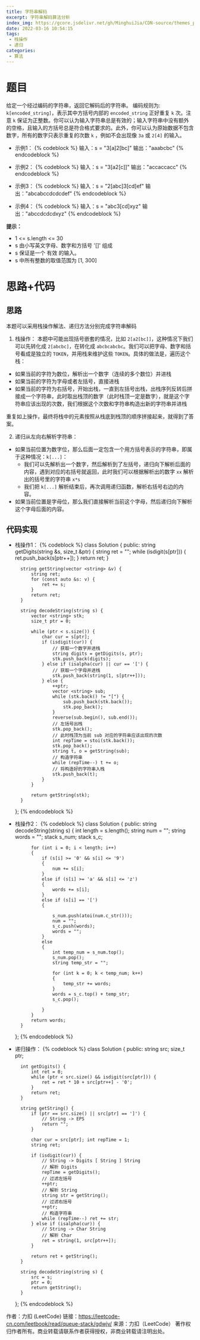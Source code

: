 ```yaml
---
title: 字符串解码
excerpt: 字符串解码算法分析
index_img: https://gcore.jsdelivr.net/gh/MinghuiJia/CDN-source/themes_pic/post_index_default1.jpg
date: 2022-03-16 10:54:15
tags:
 - 栈操作
 - 递归
categories:
 - 算法
---
```


# 题目
给定一个经过编码的字符串，返回它解码后的字符串。
编码规则为: `k[encoded_string]`，表示其中方括号内部的 `encoded_string` 正好重复 `k` 次。注意 `k` 保证为正整数。你可以认为输入字符串总是有效的；输入字符串中没有额外的空格，且输入的方括号总是符合格式要求的。此外，你可以认为原始数据不包含数字，所有的数字只表示重复的次数 `k` ，例如不会出现像 `3a` 或 `2[4]` 的输入。

- 示例1：
{% codeblock %}
	输入：s = "3[a]2[bc]"
	输出："aaabcbc"
{% endcodeblock %}

- 示例2：
{% codeblock %}
输入：s = "3[a2[c]]"
输出："accaccacc"
{% endcodeblock %}

- 示例3：
{% codeblock %}
输入：s = "2[abc]3[cd]ef"
输出："abcabccdcdcdef"
{% endcodeblock %}

- 示例4：
{% codeblock %}
输入：s = "abc3[cd]xyz"
输出："abccdcdcdxyz"
{% endcodeblock %}

**提示：**
- 1 <= s.length <= 30
- s 由小写英文字母、数字和方括号 '[]' 组成
- s 保证是一个 有效 的输入。
- s 中所有整数的取值范围为 [1, 300] 

# 思路+代码

## 思路
本题可以采用栈操作解法、递归方法分别完成字符串解码
1. 栈操作：
本题中可能出现括号嵌套的情况，比如 `2[a2[bc]]`，这种情况下我们可以先转化成 `2[abcbc]`，在转化成 `abcbcabcbc`。我们可以把字母、数字和括号看成是独立的 `TOKEN`，并用栈来维护这些 `TOKEN`。具体的做法是，遍历这个栈：
- 如果当前的字符为数位，解析出一个数字（连续的多个数位）并进栈
- 如果当前的字符为字母或者左括号，直接进栈
- 如果当前的字符为右括号，开始出栈，一直到左括号出栈，出栈序列反转后拼接成一个字符串，此时取出栈顶的数字（此时栈顶一定是数字），就是这个字符串应该出现的次数，我们根据这个次数和字符串构造出新的字符串并进栈

重复如上操作，最终将栈中的元素按照从栈底到栈顶的顺序拼接起来，就得到了答案。

2. 递归从左向右解析字符串：
- 如果当前位置为数字位，那么后面一定包含一个用方括号表示的字符串，即属于这种情况：`k[...]`：
	- 我们可以先解析出一个数字，然后解析到了左括号，递归向下解析后面的内容，遇到对应的右括号就返回，此时我们可以根据解析出的数字 `xx` 解析出的括号里的字符串 `x*s` 
	- 我们把 `k[...]` 解析结束后，再次调用递归函数，解析右括号右边的内容。
- 如果当前位置是字母位，那么我们直接解析当前这个字母，然后递归向下解析这个字母后面的内容。

## 代码实现
- 栈操作1：
{% codeblock %}
	class Solution {
	public:
		string getDigits(string &s, size_t &ptr) {
			string ret = "";
			while (isdigit(s[ptr])) {
				ret.push_back(s[ptr++]);
			}
			return ret;
		}

		string getString(vector <string> &v) {
			string ret;
			for (const auto &s: v) {
				ret += s;
			}
			return ret;
		}

		string decodeString(string s) {
			vector <string> stk;
			size_t ptr = 0;

			while (ptr < s.size()) {
				char cur = s[ptr];
				if (isdigit(cur)) {
					// 获取一个数字并进栈
					string digits = getDigits(s, ptr);
					stk.push_back(digits);
				} else if (isalpha(cur) || cur == '[') {
					// 获取一个字母并进栈
					stk.push_back(string(1, s[ptr++])); 
				} else {
					++ptr;
					vector <string> sub;
					while (stk.back() != "[") {
						sub.push_back(stk.back());
						stk.pop_back();
					}
					reverse(sub.begin(), sub.end());
					// 左括号出栈
					stk.pop_back();
					// 此时栈顶为当前 sub 对应的字符串应该出现的次数
					int repTime = stoi(stk.back()); 
					stk.pop_back();
					string t, o = getString(sub);
					// 构造字符串
					while (repTime--) t += o; 
					// 将构造好的字符串入栈
					stk.push_back(t);
				}
			}

			return getString(stk);
		}
	};
{% endcodeblock %}

- 栈操作2：
{% codeblock %}
	class Solution {
	public:
		string decodeString(string s) {
			int length = s.length();
			string num = "";
			string words = "";
			stack<int> s_num;
			stack<string> s_c;

			for (int i = 0; i < length; i++)
			{
				if (s[i] >= '0' && s[i] <= '9')
				{
					num += s[i];
				}
				else if (s[i] >= 'a' && s[i] <= 'z')
				{
					words += s[i];
				}
				else if (s[i] == '[')
				{

					s_num.push(atoi(num.c_str()));
					num = "";
					s_c.push(words);
					words = "";
				}
				else
				{
					int temp_num = s_num.top();
					s_num.pop();
					string temp_str = "";

					for (int k = 0; k < temp_num; k++)
					{
						temp_str += words;
					}
					words = s_c.top() + temp_str;
					s_c.pop();

				}
			}
			return words;
		}
	};
{% endcodeblock %}

- 递归操作：
{% codeblock %}
	class Solution {
	public:
		string src; 
		size_t ptr;

		int getDigits() {
			int ret = 0;
			while (ptr < src.size() && isdigit(src[ptr])) {
				ret = ret * 10 + src[ptr++] - '0';
			}
			return ret;
		}

		string getString() {
			if (ptr == src.size() || src[ptr] == ']') {
				// String -> EPS
				return "";
			}

			char cur = src[ptr]; int repTime = 1;
			string ret;

			if (isdigit(cur)) {
				// String -> Digits [ String ] String
				// 解析 Digits
				repTime = getDigits(); 
				// 过滤左括号
				++ptr;
				// 解析 String
				string str = getString(); 
				// 过滤右括号
				++ptr;
				// 构造字符串
				while (repTime--) ret += str; 
			} else if (isalpha(cur)) {
				// String -> Char String
				// 解析 Char
				ret = string(1, src[ptr++]);
			}
			
			return ret + getString();
		}

		string decodeString(string s) {
			src = s;
			ptr = 0;
			return getString();
		}
	};
{% endcodeblock %}


作者：力扣 (LeetCode)
链接：https://leetcode-cn.com/leetbook/read/queue-stack/gdwjv/
来源：力扣（LeetCode）
著作权归作者所有。商业转载请联系作者获得授权，非商业转载请注明出处。
